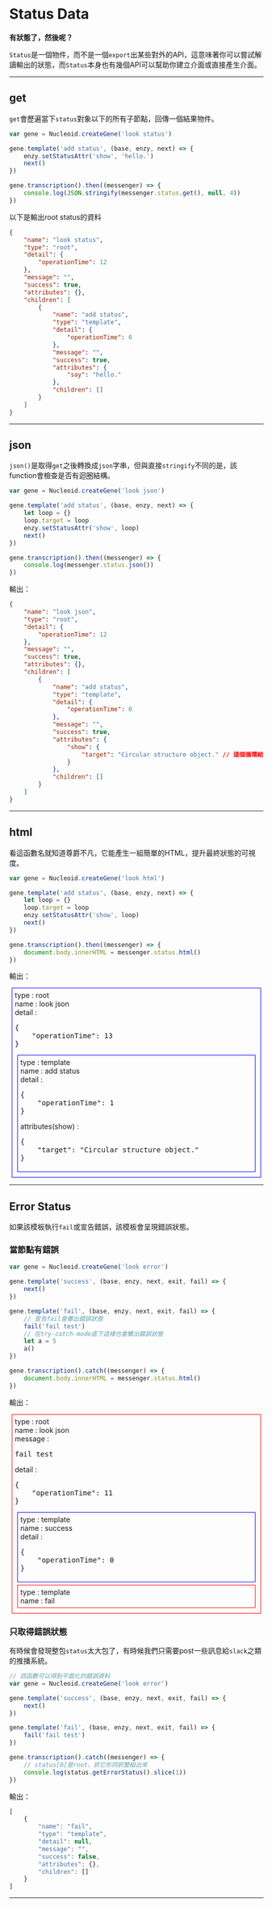 # Status Data

**有狀態了，然後呢？**

`Status`是一個物件，而不是一個`export`出某些對外的API，這意味著你可以嘗試解讀輸出的狀態，而`Status`本身也有幾個API可以幫助你建立介面或直接產生介面。

---

## get

`get`會歷遍當下`status`對象以下的所有子節點，回傳一個結果物件。

```js
var gene = Nucleoid.createGene('look status')

gene.template('add status', (base, enzy, next) => {
    enzy.setStatusAttr('show', 'hello.')
    next()
})

gene.transcription().then((messenger) => {
    console.log(JSON.stringify(messenger.status.get(), null, 4))
})
```

以下是輸出root status的資料

```json
{
    "name": "look status",
    "type": "root",
    "detail": {
        "operationTime": 12
    },
    "message": "",
    "success": true,
    "attributes": {},
    "children": [
        {
            "name": "add status",
            "type": "template",
            "detail": {
                "operationTime": 0
            },
            "message": "",
            "success": true,
            "attributes": {
                "say": "hello."
            },
            "children": []
        }
    ]
}
```

---

## json

`json()`是取得`get`之後轉換成`json`字串，但與直接`stringify`不同的是，該function會檢查是否有迴圈結構。

```js
var gene = Nucleoid.createGene('look json')

gene.template('add status', (base, enzy, next) => {
    let loop = {}
    loop.target = loop
    enzy.setStatusAttr('show', loop)
    next()
})

gene.transcription().then((messenger) => {
    console.log(messenger.status.json())
})
```

輸出：

```json
{
    "name": "look json",
    "type": "root",
    "detail": {
        "operationTime": 12
    },
    "message": "",
    "success": true,
    "attributes": {},
    "children": [
        {
            "name": "add status",
            "type": "template",
            "detail": {
                "operationTime": 0
            },
            "message": "",
            "success": true,
            "attributes": {
                "show": {
                    "target": "Circular structure object." // 這個循環結構被阻擋掉了
                }
            },
            "children": []
        }
    ]
}
```

---

## html

看這函數名就知道尊爵不凡，它能產生一組簡單的HTML，提升最終狀態的可視度。

```js
var gene = Nucleoid.createGene('look html')

gene.template('add status', (base, enzy, next) => {
    let loop = {}
    loop.target = loop
    enzy.setStatusAttr('show', loop)
    next()
})

gene.transcription().then((messenger) => {
    document.body.innerHTML = messenger.status.html()
})
```
輸出：

<div style="padding:5px; margin: 5px; border:solid 1px blue">
    <div>type : root</div>
    <div>name : look json</div>
    <div>detail :
        <pre>{
    "operationTime": 13
}</pre>
    </div>
    <div style="padding:5px; margin: 5px; border:solid 1px blue">
        <div>type : template</div>
        <div>name : add status</div>
        <div>detail :
            <pre>{
    "operationTime": 1
}</pre>
        </div>
        <div> attributes(show) :
            <pre>{
    "target": "Circular structure object."
}</pre>
        </div>
    </div>
</div>

---

## Error Status

如果該模板執行`fail`或宣告錯誤，該模板會呈現錯誤狀態。

### 當節點有錯誤

```js
var gene = Nucleoid.createGene('look error')

gene.template('success', (base, enzy, next, exit, fail) => {
    next()
})

gene.template('fail', (base, enzy, next, exit, fail) => {
    // 宣告fail會擲出錯誤狀態
    fail('fail test')
    // 在try-catch-mode底下這樣也會擲出錯誤狀態
    let a = 5
    a()
})

gene.transcription().catch((messenger) => {
    document.body.innerHTML = messenger.status.html()
})
```

輸出：

<div style="padding:5px; margin: 5px; border:solid 1px red">
    <div>type : root</div>
    <div>name : look json</div>
    <div>message : <br>
        <pre>fail test</pre>
    </div>
    <div>detail :
        <pre>{
    "operationTime": 11
}</pre>
    </div>
    <div style="padding:5px; margin: 5px; border:solid 1px blue">
        <div>type : template</div>
        <div>name : success</div>
        <div>detail :
            <pre>{
    "operationTime": 0
}</pre>
        </div>
    </div>
    <div style="padding:5px; margin: 5px; border:solid 1px red">
        <div>type : template</div>
        <div>name : fail</div>
    </div>
</div>

### 只取得錯誤狀態

有時候會發現整包`status`太大包了，有時候我們只需要post一些訊息給`slack`之類的推播系統。

```js
// 該函數可以得到平面化的錯誤資料
var gene = Nucleoid.createGene('look error')

gene.template('success', (base, enzy, next, exit, fail) => {
    next()
})

gene.template('fail', (base, enzy, next, exit, fail) => {
    fail('fail test')
})

gene.transcription().catch((messenger) => {
    // status[0]是root，抓它形同抓整組出來
    console.log(status.getErrorStatus().slice(1))
})
```

輸出：

```js
[
    {
        "name": "fail",
        "type": "template",
        "detail": null,
        "message": "",
        "success": false,
        "attributes": {},
        "children": []
    }
]
```

---

